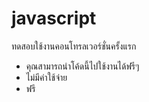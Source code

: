 # javascript
ทดสอบใช้งานคอนโทรลเวอร์ชั่นครั้งแรก

* คุณสามารถนำโค้ดนี้ไปใช้งานได้ฟรีๆ
* ไม่มีค่าใช้จ่าย
* ฟรี
